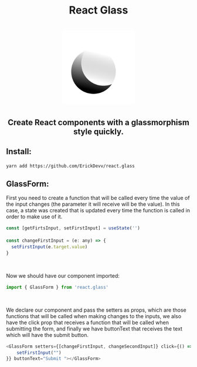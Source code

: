 <div align="center">
  <h1>React Glass<h1/>
  <img src="ReactGlass.png" alt="alt text" width="200"/>
</div>

<div align="center">
  <h2>Create React components with a glassmorphism style quickly. 
<h2/>
  
</div>

## Install:
```console
yarn add https://github.com/ErickDevv/react.glass
```


## GlassForm:
First you need to create a function that will be called every time the value of the input changes (the parameter it will receive will be the value). In this case, a state was created that is updated every time the function is called in order to make use of it.

```js
const [getFirtsInput, setFirstInput] = useState('')

const changeFirstInput = (e: any) => {
  setFirstInput(e.target.value)
}
```
  <br/>
  
Now we should have our component imported:
  
```js
import { GlassForm } from 'react.glass'
```
   <br/>
  
We declare our component and pass the setters as props, which are those functions that will be called when making changes to the inputs, we also have the click prop that receives a function that will be called when submitting the form, and finally we have buttonText that receives the text which will have the submit button.
  
```js
<GlassForm setters={[changeFirstInput, changeSecondInput]} click={() => {
    setFirstInput("")
}} buttonText="Submit "></GlassForm>
```
